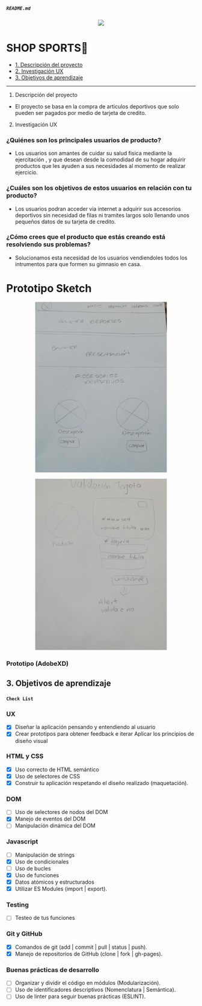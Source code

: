 ##### `README.md`
<p align="center"> <img src="https://i.linio.com/cms/adc7b286-5d6c-11ea-a479-b6ca153e7bd2.webp" width="800" > </p>

# SHOP SPORTS🏀

* [1. Descripción del proyecto](#1-Descripción-del-proyecto)
* [2. Investigación UX](#2-Investigación-UX)
* [3. Objetivos de aprendizaje](#3-objetivos-de-aprendizaje)

***

1. Descripción del proyecto
* El proyecto se basa en la compra de articulos deportivos  que solo pueden ser pagados por medio de tarjeta de credito.
2. Investigación UX

### ¿Quiénes son los principales usuarios de producto?
 * Los usuarios son amantes de cuidar su salud fisica mediante la ejercitación , y que desean desde la comodidad de su hogar adquirir productos que les ayuden a sus necesidades al momento de realizar ejercicio.
### ¿Cuáles son los objetivos de estos usuarios en relación con tu producto?
* Los usuarios podran acceder via internet a adquirir sus accesorios deportivos 
sin necesidad de filas ni tramites largos solo llenando unos pequeños datos de su tarjeta de credito.
### ¿Cómo crees que el producto que estás creando está resolviendo sus problemas?
*  Solucionamos esta necesidad de los usuarios vendiendoles todos los intrumentos para que formen su gimnasio en casa.

  # Prototipo Sketch
<p align="center">
<img src="https://github.com/Danicode0210/BOG001-card-validation/blob/master/src/images/sketch1.jpeg" width="350"> 
</p>

<p align="center">
<img src="https://github.com/Danicode0210/BOG001-card-validation/blob/master/src/images/sketch2.jpeg" width="350"> 
</p>

### Prototipo (AdobeXD)

## 3. Objetivos de aprendizaje
#### `Check List` 
### UX
- [x] Diseñar la aplicación pensando y entendiendo al usuario
- [x] Crear prototipos para obtener feedback e iterar
 Aplicar los principios de diseño visual
### HTML y CSS
- [x] Uso correcto de HTML semántico
- [x] Uso de selectores de CSS
- [x] Construir tu aplicación respetando el diseño realizado (maquetación).
### DOM
 - [ ] Uso de selectores de nodos del DOM
 - [x] Manejo de eventos del DOM
 - [ ] Manipulación dinámica del DOM
### Javascript
 - [ ] Manipulación de strings
 - [x] Uso de condicionales
 - [ ] Uso de bucles
 - [x] Uso de funciones
 - [x] Datos atómicos y estructurados
 - [x] Utilizar ES Modules (import | export).
### Testing
 - [ ] Testeo de tus funciones
### Git y GitHub
- [x] Comandos de git (add | commit | pull | status | push).
- [x] Manejo de repositorios de GitHub (clone | fork | gh-pages).
### Buenas prácticas de desarrollo
 - [ ] Organizar y dividir el código en módulos (Modularización).
 - [ ] Uso de identificadores descriptivos (Nomenclatura | Semántica).
 - [ ] Uso de linter para seguir buenas prácticas (ESLINT).